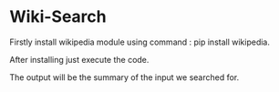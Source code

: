 # Wiki-Search
Firstly install wikipedia module using command : pip install wikipedia.

After installing just execute the code.

The output will be the summary of the input we searched for.
